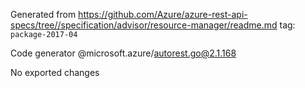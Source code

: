 Generated from https://github.com/Azure/azure-rest-api-specs/tree//specification/advisor/resource-manager/readme.md tag: `package-2017-04`

Code generator @microsoft.azure/autorest.go@2.1.168

No exported changes